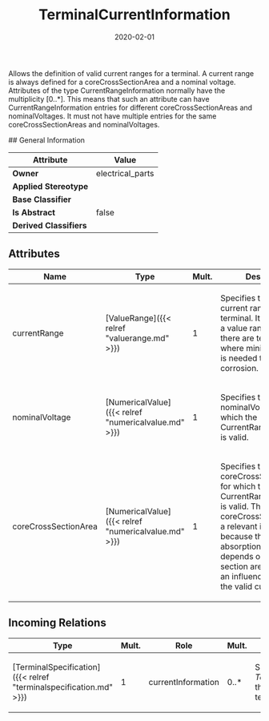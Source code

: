 ﻿---
title: TerminalCurrentInformation
toc: false
type: specs
date: "2020-02-01"
draft: false
specification: VEC
version: 1.2.0
documentType: "Recommendation"
elementType: Class
classes:
  - TerminalCurrentInformation
menu_name: vec-1.2.0
---
<p>Allows the definition of valid current ranges for a terminal. A current range is always defined for a coreCrossSectionArea and a nominal voltage.  Attributes of the type CurrentRangeInformation normally have the multiplicity [0..*]. This means that such an attribute can have CurrentRangeInformation entries for different coreCrossSectionAreas and nominalVoltages. It must not have multiple entries for the same coreCrossSectionAreas and nominalVoltages.  </p>
## General Information

| Attribute               | Value |
|-------------------------|-------|
| **Owner**               | electrical_parts |
| **Applied Stereotype**  |   |
| **Base Classifier**     |   |
| **Is Abstract**         | false |
| **Derived Classifiers** |   |

## Attributes
|  Name  |  Type  |  Mult.  |  Description  |  Owning Classifier  |
|--------|--------|---------|---------------|--------------|
|currentRange | [ValueRange]({{< relref "valuerange.md" >}}) | 1 | <p>Specifies the valid current range for the terminal. It is defined as a value range, because there are terminals where minimum current is needed to avoid corrosion.   </p> | [TerminalCurrentInformation]({{< relref "terminalcurrentinformation.md" >}}) |
|nominalVoltage | [NumericalValue]({{< relref "numericalvalue.md" >}}) | 1 | <p>Specifies the nominalVoltage for which the CurrentRangeInformation is valid.  </p> | [TerminalCurrentInformation]({{< relref "terminalcurrentinformation.md" >}}) |
|coreCrossSectionArea | [NumericalValue]({{< relref "numericalvalue.md" >}}) | 1 | <p> Specifies the coreCrossSectionArea for which the CurrentRangeInformation is valid. The coreCrossSectionArea is a relevant information, because the thermal absorption of the core depends on the cross-section area and thus is an influence factor for the valid current range.      </p> | [TerminalCurrentInformation]({{< relref "terminalcurrentinformation.md" >}}) |

##  Incoming Relations
|    Type  |   Mult.  |   Role    |   Mult.   |   Description  |
|----------|----------|-----------|-----------|----------------|
| [TerminalSpecification]({{< relref "terminalspecification.md" >}}) | 1 | currentInformation | 0..* | <p> Specifies the <i>TerminalCurrentInformation</i> that is applicable for the terminal.      </p> |
